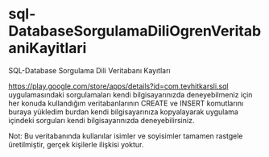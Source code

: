 # sql-DatabaseSorgulamaDiliOgrenVeritabaniKayitlari
SQL-Database Sorgulama Dili Veritabanı Kayıtları

https://play.google.com/store/apps/details?id=com.tevhitkarsli.sql  uygulamasındaki sorgulamaları kendi bilgisayarınızda deneyebilmeniz için her konuda kullandığım veritabanlarının CREATE ve INSERT komutlarını buraya yükledim burdan kendi bilgisayarınıza kopyalayarak uygulama içindeki sorguları kendi bilgisayarınızda deneyebilirsiniz.

Not: Bu veritabanında kullanılar isimler ve soyisimler tamamen rastgele üretilmiştir, gerçek kişilerle ilişkisi yoktur.
